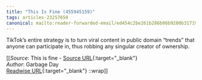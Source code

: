 ```yaml
---
title: "This Is Fine (455945159)"
tags: articles-23257650
canonical: mailto:reader-forwarded-email/ed454c2be261b286b06b9200b3171953
---
```


TikTok’s entire strategy is to turn viral content in public domain “trends” that anyone can participate in, thus robbing any singular creator of ownership.


[[_Source_: This is fine - [Source URL](mailto:reader-forwarded-email/ed454c2be261b286b06b9200b3171953){:target="_blank"}<br>
_Author_: Garbage Day<br>
[Readwise URL](https://readwise.io/open/455945159){:target="_blank"}
::wrap]]